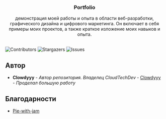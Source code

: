 <br/>
<p align="center">
  <a href="https://github.com/Clowdyyy/Portfolio">
  </a>

  <h3 align="center">Portfolio</h3>

  <p align="center">
    демонстрация моей работы и опыта в области веб-разработки, графического дизайна и цифрового маркетинга. Он включает в себя примеры моих проектов, а также краткое изложение моих навыков и опыта.
    <br/>
    <br/>
  </p>
</p>

![Contributors](https://img.shields.io/github/contributors/Clowdyyy/Portfolio?color=dark-green) ![Stargazers](https://img.shields.io/github/stars/Clowdyyy/Portfolio?style=social) ![Issues](https://img.shields.io/github/issues/Clowdyyy/Portfolio) 

## Автор

* **Clowdyyy** - *Автор репозитория. Владелец CloudTechDev* - [Clowdyyy](https://github.com/Clowdyyy) - *Проделал большую работу*

## Благодарности

* [Pie-with-jam](https://github.com/pie-with-jam)

